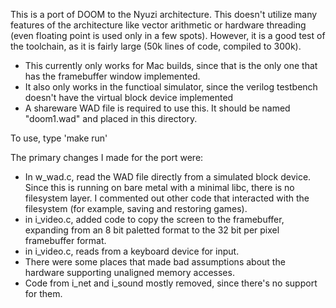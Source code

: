 This is a port of DOOM to the Nyuzi architecture. This doesn't utilize many 
features of the architecture like vector arithmetic or hardware threading (even
floating point is used only in a few spots).  However, it is a good test of the 
toolchain, as it is fairly large (50k lines of code, compiled to 300k). 

* This currently only works for Mac builds, since that is the only one that has
the framebuffer window implemented. 
* It also only works in the functioal simulator, since the verilog testbench doesn't
have the virtual block device implemented
* A shareware WAD file is required to use this. It should be named "doom1.wad" 
and placed in this directory.

To use, type 'make run'

The primary changes I made for the port were:

* In w_wad.c, read the WAD file directly from a simulated block device. Since this is 
running on bare metal with a minimal libc, there is no filesystem layer. I commented 
out other code that interacted with the filesystem (for example, saving and restoring 
games).
* in i_video.c, added code to copy the screen to the framebuffer, expanding from an 
8 bit paletted format to the 32 bit per pixel framebuffer format.
* in i_video.c, reads from a keyboard device for input.
* There were some places that made bad assumptions about the hardware supporting 
unaligned memory accesses.
* Code from i_net and i_sound mostly removed, since there's no support for them.

